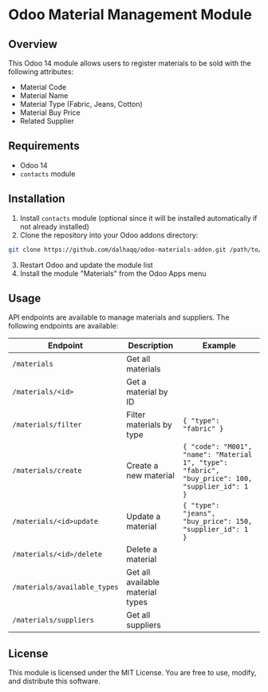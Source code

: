 # Odoo Material Management Module

## Overview
This Odoo 14 module allows users to register materials to be sold with the following attributes:
- Material Code
- Material Name
- Material Type (Fabric, Jeans, Cotton)
- Material Buy Price
- Related Supplier

## Requirements
- Odoo 14
- `contacts` module

## Installation
1. Install `contacts` module (optional since it will be installed automatically if not already installed)
2. Clone the repository into your Odoo addons directory:
 ```sh
 git clone https://github.com/dalhaqq/odoo-materials-addon.git /path/to/odoo/addons/materials
 ```
3. Restart Odoo and update the module list
4. Install the module "Materials" from the Odoo Apps menu

## Usage
API endpoints are available to manage materials and suppliers. The following endpoints are available:

| Endpoint                     |Description|Example|
|------------------------------|-------------------------|-------------------------------------------------------------------------------------------------|
| `/materials`                 | Get all materials ||
| `/materials/<id>`            | Get a material by ID ||
| `/materials/filter`          | Filter materials by type | `{ "type": "fabric" }` |
| `/materials/create`          | Create a new material | `{ "code": "M001", "name": "Material 1", "type": "fabric", "buy_price": 100, "supplier_id": 1 }` |
| `/materials/<id>update`      | Update a material | `{ "type": "jeans", "buy_price": 150, "supplier_id": 1 }` |
| `/materials/<id>/delete`     | Delete a material ||
| `/materials/available_types` | Get all available material types ||
| `/materials/suppliers`       | Get all suppliers ||

## License
This module is licensed under the MIT License. You are free to use, modify, and distribute this software.